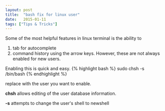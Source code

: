 ```yaml
---
layout: post
title:  "bash fix for linux user"
date:   2015-01-11
tags: ["Tips & Tricks"]
---
```

Some of the most helpful features in linux terminal is the ability to
1) tab for autocomplete
2) command history using the arrow keys.
However, these are not always enabled for new users.


Enabling this is quick and easy.
{% highlight bash %}
sudo chsh -s /bin/bash <username>
{% endhighlight %}

replace <username> with the user you want to enable.

**chsh** allows editing of the user database information.

**-s** attempts to change the user's shell to newshell
